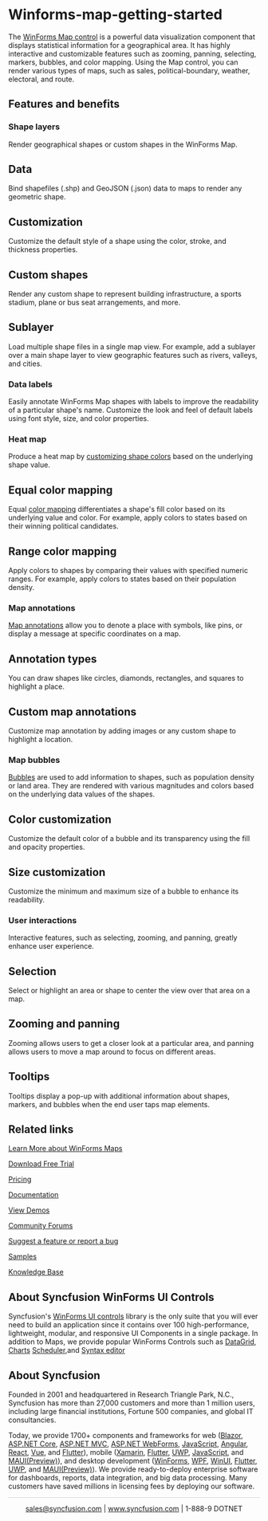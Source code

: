# Winforms-map-getting-started
The [WinForms Map control](https://www.syncfusion.com/winforms-ui-controls/map?utm_source=github&utm_medium=listing&utm_campaign=winforms-maps-github-samples) is a powerful data visualization component that displays statistical information for a geographical area. It has highly interactive and customizable features such as zooming, panning, selecting, markers, bubbles, and color mapping. Using the Map control, you can render various types of maps, such as sales, political-boundary, weather, electoral, and route.

## Features and benefits

### Shape layers
Render geographical shapes or custom shapes in the WinForms Map.


## Data
Bind shapefiles (.shp) and GeoJSON (.json) data to maps to render any geometric shape.

## Customization
Customize the default style of a shape using the color, stroke, and thickness properties.

## Custom shapes
Render any custom shape to represent building infrastructure, a sports stadium, plane or bus seat arrangements, and more.

## Sublayer
Load multiple shape files in a single map view. For example, add a sublayer over a main shape layer to view geographic features such as rivers, valleys, and cities.

### Data labels
Easily annotate WinForms Map shapes with labels to improve the readability of a particular shape's name. Customize the look and feel of default labels using font style, size, and color properties.

### Heat map
Produce a heat map by [customizing shape colors](https://help.syncfusion.com/windowsforms/map/map-shape-customization?utm_source=github&utm_medium=listing&utm_campaign=winforms-maps-github-samples) based on the underlying shape value.

## Equal color mapping
Equal [color mapping](https://help.syncfusion.com/windowsforms/map/customizing-map-appearance?utm_source=github&utm_medium=listing&utm_campaign=winforms-maps-github-samples) differentiates a shape's fill color based on its underlying value and color. For example, apply colors to states based on their winning political candidates.

## Range color mapping
Apply colors to shapes by comparing their values with specified numeric ranges. For example, apply colors to states based on their population density.

### Map annotations
[Map annotations](https://help.syncfusion.com/windowsforms/map/annotations?utm_source=github&utm_medium=listing&utm_campaign=winforms-maps-github-samples) allow you to denote a place with symbols, like pins, or display a message at specific coordinates on a map.

## Annotation types
You can draw shapes like circles, diamonds, rectangles, and squares to highlight a place. 

## Custom map annotations
Customize map annotation by adding images or any custom shape to highlight a location.

### Map bubbles
[Bubbles](https://help.syncfusion.com/windowsforms/map/bubbles?utm_source=github&utm_medium=listing&utm_campaign=winforms-maps-github-samples) are used to add information to shapes, such as population density or land area. They are rendered with various magnitudes and colors based on the underlying data values of the shapes.

## Color customization
Customize the default color of a bubble and its transparency using the fill and opacity properties.

## Size customization
Customize the minimum and maximum size of a bubble to enhance its readability.

### User interactions
Interactive features, such as selecting, zooming, and panning, greatly enhance user experience.

## Selection
Select or highlight an area or shape to center the view over that area on a map.

## Zooming and panning
Zooming allows users to get a closer look at a particular area, and panning allows users to move a map around to focus on different areas.

## Tooltips
Tooltips display a pop-up with additional information about shapes, markers, and bubbles when the end user taps map elements.

## Related links
[Learn More about WinForms Maps](https://www.syncfusion.com/winforms-ui-controls/maps?utm_source=github&utm_medium=listing&utm_campaign=winforms-maps-github-samples)

[Download Free Trial](https://www.syncfusion.com/downloads/windowsforms?utm_source=github&utm_medium=listing&utm_campaign=winforms-maps-github-samples)

[Pricing](https://www.syncfusion.com/sales/products/windowsforms?utm_source=github&utm_medium=listing&utm_campaign=winforms-maps-github-samples)

[Documentation](https://help.syncfusion.com/windowsforms/maps/getting-started?utm_source=github&utm_medium=listing&utm_campaign=winforms-maps-github-samples)

[View Demos](https://github.com/syncfusion/winforms-demos/tree/master/maps?utm_source=github&utm_medium=listing&utm_campaign=winforms-maps-github-samples)

[Community Forums](https://www.syncfusion.com/forums/windowsforms?utm_source=github&utm_medium=listing&utm_campaign=winforms-maps-github-samples)

[Suggest a feature or report a bug](https://www.syncfusion.com/feedback/winforms?utm_source=github&utm_medium=listing&utm_campaign=winforms-maps-github-samples)

[Samples](https://github.com/syncfusion/winforms-demos?utm_source=github&utm_medium=listing&utm_campaign=winforms-maps-github-samples)

[Knowledge Base](https://www.syncfusion.com/kb/windowsforms?utm_source=github&utm_medium=listing&utm_campaign=winforms-maps-github-samples)

## About Syncfusion WinForms UI Controls

Syncfusion's [WinForms UI controls](https://www.syncfusion.com/winforms-ui-controls?utm_source=github&utm_medium=listing&utm_campaign=winforms-maps-github-samples) library is the only suite that you will ever need to build an application since it contains over 100 high-performance, lightweight, modular, and responsive UI Components in a single package. In addition to Maps, we provide popular WinForms Controls such as [DataGrid](https://www.syncfusion.com/winforms-ui-controls/datagrid?utm_source=github&utm_medium=listing&utm_campaign=winforms-maps-github-samples), [Charts](https://www.syncfusion.com/winForms-ui-controls/chart?utm_source=github&utm_medium=listing&utm_campaign=winforms-maps-github-samples) [Scheduler](https://www.syncfusion.com/winforms-ui-controls/scheduler?utm_source=github&utm_medium=listing&utm_campaign=winforms-maps-github-samples),and [Syntax editor](https://www.syncfusion.com/winforms-ui-controls/syntax-editor?utm_source=github&utm_medium=listing&utm_campaign=winforms-maps-github-samples)

## About Syncfusion
Founded in 2001 and headquartered in Research Triangle Park, N.C., Syncfusion has more than 27,000 customers and more than 1 million users, including large financial institutions, Fortune 500 companies, and global IT consultancies. 

Today, we provide 1700+ components and frameworks for web ([Blazor](https://www.syncfusion.com/blazor-components?utm_source=github&utm_medium=listing&utm_campaign=winforms-maps-github-samples), [ASP.NET Core](https://www.syncfusion.com/aspnet-core-ui-controls?utm_source=github&utm_medium=listing&utm_campaign=winforms-maps-github-samples), [ASP.NET MVC](https://www.syncfusion.com/aspnet-mvc-ui-controls?utm_source=github&utm_medium=listing&utm_campaign=winforms-maps-github-samples), [ASP.NET WebForms](https://www.syncfusion.com/jquery/aspnet-webforms-ui-controls?utm_source=github&utm_medium=listing&utm_campaign=winforms-maps-github-samples), [JavaScript](https://www.syncfusion.com/javascript-ui-controls?utm_source=github&utm_medium=listing&utm_campaign=winforms-maps-github-samples), [Angular](https://www.syncfusion.com/angular-ui-components?utm_source=github&utm_medium=listing&utm_campaign=winforms-maps-github-samples), [React](https://www.syncfusion.com/react-ui-components?utm_source=github&utm_medium=listing&utm_campaign=winforms-maps-github-samples), [Vue](https://www.syncfusion.com/vue-ui-components?utm_source=github&utm_medium=listing&utm_campaign=winforms-maps-github-samples), and [Flutter](https://www.syncfusion.com/flutter-widgets?utm_source=github&utm_medium=listing&utm_campaign=winforms-maps-github-samples)), mobile ([Xamarin](https://www.syncfusion.com/xamarin-ui-controls?utm_source=github&utm_medium=listing&utm_campaign=winforms-maps-github-samples), [Flutter](https://www.syncfusion.com/flutter-widgets?utm_source=github&utm_medium=listing&utm_campaign=winforms-maps-github-samples), [UWP](https://www.syncfusion.com/uwp-ui-controls?utm_source=github&utm_medium=listing&utm_campaign=winforms-maps-github-samples), [JavaScript](https://www.syncfusion.com/javascript-ui-controls?utm_source=github&utm_medium=listing&utm_campaign=winforms-maps-github-samples), and 
[MAUI(Preview)](https://www.syncfusion.com/maui-controls?utm_source=github&utm_medium=listing&utm_campaign=winforms-maps-github-samples)), and desktop development ([WinForms](https://www.syncfusion.com/winforms-ui-controls?utm_source=github&utm_medium=listing&utm_campaign=winforms-maps-github-samples), [WPF](https://www.syncfusion.com/wpf-ui-controls?utm_source=github&utm_medium=listing&utm_campaign=winforms-maps-github-samples), [WinUI](https://www.syncfusion.com/winui-controls?utm_source=github&utm_medium=listing&utm_campaign=winforms-maps-github-samples), [Flutter](https://www.syncfusion.com/flutter-widgets?utm_source=github&utm_medium=listing&utm_campaign=winforms-maps-github-samples), [UWP](https://www.syncfusion.com/uwp-ui-controls?utm_source=github&utm_medium=listing&utm_campaign=winforms-maps-github-samples), and [MAUI(Preview)](https://www.syncfusion.com/maui-controls?utm_source=github&utm_medium=listing&utm_campaign=winforms-maps-github-samples)). We provide ready-to-deploy enterprise software for dashboards, reports, data integration, and big data processing. Many customers have saved millions in licensing fees by deploying our software.

		
<hr style="height:0.3px;border:none;color:lightgrey;background-color:lightgrey;" />

<p align="center">
  <a href="mailto:sales@syncfusion.com?Subject=Syncfusion WinForms Map - Github" target="_top">sales@syncfusion.com</a> | <a href="https://www.syncfusion.com?utm_source=github&utm_medium=listing&utm_campaign=winforms-maps-github-samples">www.syncfusion.com</a> | 1-888-9 DOTNET <br>
</p>
